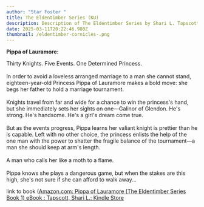 ```yaml
---
author: "Star Foster "
title: The Eldentimber Series (KU)
description: Description of The Eldentimber Series by Shari L. Tapscott
date: 2025-03-11T20:22:46.980Z
thumbnail: /eldentimber-cornicles-.png
---
```

**P﻿ippa of Lauramore:**

Thirty Knights. Five Events. One Determined Princess.\
\
In order to avoid a loveless arranged marriage to a man she cannot stand, eighteen-year-old Princess Pippa of Lauramore makes a bold move: she begs her father to hold a marriage tournament.\
\
Knights travel from far and wide for a chance to win the princess's hand, but she immediately sets her sights on one—Galinor of Glendon. He's strong. He's handsome. He's a girl's dream come true.\
\
But as the events progress, Pippa learns her valiant knight is prettier than he is capable. Left with no other choice, the princess enlists the help of the one man with the power to shatter the fragile balance of the tournament—a man she should keep at arm's length.\
\
A man who calls her like a moth to a flame.\
\
Pippa knows she plays a dangerous game, but when the stakes are this high, she's not sure if she can afford to walk away...

l﻿ink to book ([Amazon.com: Pippa of Lauramore (The Eldentimber Series Book 1) eBook : Tapscott, Shari L.: Kindle Store](https://www.amazon.com/gp/product/B00UZDNRXE?ref_=dbs_m_mng_rwt_calw_tkin_0&storeType=ebooks)